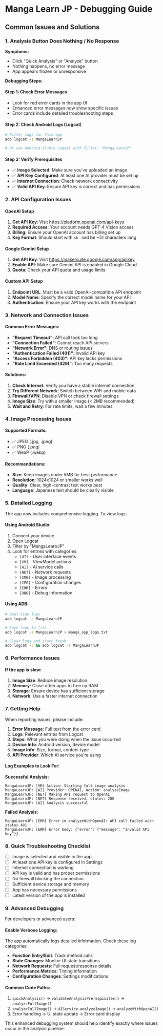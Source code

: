 # Manga Learn JP - Debugging Guide

## Common Issues and Solutions

### 1. Analysis Button Does Nothing / No Response

**Symptoms:**
- Click "Quick Analysis" or "Analyze" button
- Nothing happens, no error message
- App appears frozen or unresponsive

**Debugging Steps:**

#### Step 1: Check Error Messages
- Look for red error cards in the app UI
- Enhanced error messages now show specific issues
- Error cards include detailed troubleshooting steps

#### Step 2: Check Android Logs (Logcat)
```bash
# Filter logs for this app
adb logcat -s MangaLearnJP

# Or use Android Studio Logcat with filter: "MangaLearnJP"
```

#### Step 3: Verify Prerequisites
- ✅ **Image Selected**: Make sure you've uploaded an image
- ✅ **API Key Configured**: At least one AI provider must be set up
- ✅ **Internet Connection**: Check network connectivity
- ✅ **Valid API Key**: Ensure API key is correct and has permissions

### 2. API Configuration Issues

#### OpenAI Setup
1. **Get API Key**: Visit https://platform.openai.com/api-keys
2. **Required Access**: Your account needs GPT-4 Vision access
3. **Billing**: Ensure your OpenAI account has billing set up
4. **Key Format**: Should start with `sk-` and be ~51 characters long

#### Google Gemini Setup
1. **Get API Key**: Visit https://makersuite.google.com/app/apikey
2. **Enable API**: Make sure Gemini API is enabled in Google Cloud
3. **Quota**: Check your API quota and usage limits

#### Custom API Setup
1. **Endpoint URL**: Must be a valid OpenAI-compatible API endpoint
2. **Model Name**: Specify the correct model name for your API
3. **Authentication**: Ensure your API key works with the endpoint

### 3. Network and Connection Issues

#### Common Error Messages:
- **"Request Timeout"**: API call took too long
- **"Connection Failed"**: Cannot reach API servers
- **"Network Error"**: DNS or routing issues
- **"Authentication Failed (401)"**: Invalid API key
- **"Access Forbidden (403)"**: API key lacks permissions
- **"Rate Limit Exceeded (429)"**: Too many requests

#### Solutions:
1. **Check Internet**: Verify you have a stable internet connection
2. **Try Different Network**: Switch between WiFi and mobile data
3. **Firewall/VPN**: Disable VPN or check firewall settings
4. **Image Size**: Try with a smaller image (< 2MB recommended)
5. **Wait and Retry**: For rate limits, wait a few minutes

### 4. Image Processing Issues

#### Supported Formats:
- ✅ JPEG (.jpg, .jpeg)
- ✅ PNG (.png)
- ✅ WebP (.webp)

#### Recommendations:
- **Size**: Keep images under 5MB for best performance
- **Resolution**: 1024x1024 or smaller works well
- **Quality**: Clear, high-contrast text works best
- **Language**: Japanese text should be clearly visible

### 5. Detailed Logging

The app now includes comprehensive logging. To view logs:

#### Using Android Studio:
1. Connect your device
2. Open Logcat
3. Filter by "MangaLearnJP"
4. Look for entries with categories:
   - `[UI]` - User interface events
   - `[VM]` - ViewModel actions
   - `[AI]` - AI service calls
   - `[NET]` - Network requests
   - `[IMG]` - Image processing
   - `[CFG]` - Configuration changes
   - `[ERR]` - Errors
   - `[DBG]` - Debug information

#### Using ADB:
```bash
# Real-time logs
adb logcat -s MangaLearnJP

# Save logs to file
adb logcat -s MangaLearnJP > manga_app_logs.txt

# Clear logs and start fresh
adb logcat -c && adb logcat -s MangaLearnJP
```

### 6. Performance Issues

#### If the app is slow:
1. **Image Size**: Reduce image resolution
2. **Memory**: Close other apps to free up RAM
3. **Storage**: Ensure device has sufficient storage
4. **Network**: Use a faster internet connection

### 7. Getting Help

When reporting issues, please include:

1. **Error Message**: Full text from the error card
2. **Logs**: Relevant entries from Logcat
3. **Steps**: What you were doing when the issue occurred
4. **Device Info**: Android version, device model
5. **Image Info**: Size, format, content type
6. **API Provider**: Which AI service you're using

#### Log Examples to Look For:

**Successful Analysis:**
```
MangaLearnJP: [VM] Action: Starting full image analysis
MangaLearnJP: [AI] Provider: OPENAI, Action: analyzeImage
MangaLearnJP: [NET] Making API request to OpenAI
MangaLearnJP: [NET] Response received, status: 200
MangaLearnJP: [AI] Analysis successful
```

**Failed Analysis:**
```
MangaLearnJP: [ERR] Error in analyzeWithOpenAI: API call failed with status 401
MangaLearnJP: [ERR] Error body: {"error": {"message": "Invalid API key"}}
```

### 8. Quick Troubleshooting Checklist

- [ ] Image is selected and visible in the app
- [ ] At least one API key is configured in Settings
- [ ] Internet connection is working
- [ ] API key is valid and has proper permissions
- [ ] No firewall blocking the connection
- [ ] Sufficient device storage and memory
- [ ] App has necessary permissions
- [ ] Latest version of the app is installed

### 9. Advanced Debugging

For developers or advanced users:

#### Enable Verbose Logging:
The app automatically logs detailed information. Check these log categories:

- **Function Entry/Exit**: Track method calls
- **State Changes**: Monitor UI state transitions
- **Network Requests**: Full request/response details
- **Performance Metrics**: Timing information
- **Configuration Changes**: Settings modifications

#### Common Code Paths:
1. `quickAnalysis()` → `validateAnalysisPrerequisites()` → `analyzeFullImage()`
2. `analyzeFullImage()` → `AIService.analyzeImage()` → `analyzeWithOpenAI()`
3. Error handling → UI state update → Error card display

This enhanced debugging system should help identify exactly where issues occur in the analysis pipeline.